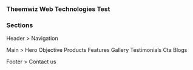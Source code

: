 ### Theemwiz Web Technologies Test

### Sections
Header > 
Navigation

Main >
Hero
Objective
Products
Features
Gallery
Testimonials
Cta
Blogs

Footer >
Contact us